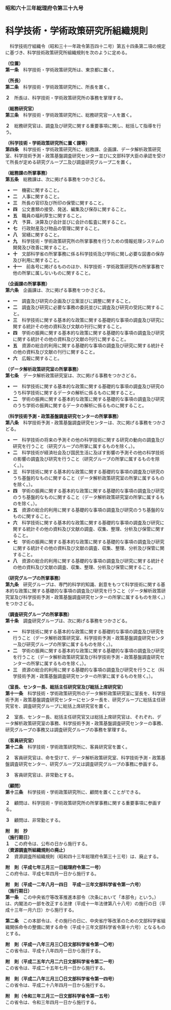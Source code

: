 ### 昭和六十三年総理府令第三十九号  
# 科学技術・学術政策研究所組織規則  
　科学技術庁組織令（昭和三十一年政令第百四十二号）第五十四条第二項の規定に基づき、科学技術政策研究所組織規則を次のように定める。  
  
**（位置）**  
**第一条**　科学技術・学術政策研究所は、東京都に置く。  
  
**（所長）**  
**第二条**　科学技術・学術政策研究所に、所長を置く。  
  
**２**　所長は、科学技術・学術政策研究所の事務を掌理する。  
  
**（総務研究官）**  
**第三条**　科学技術・学術政策研究所に、総務研究官一人を置く。  
  
**２**　総務研究官は、調査及び研究に関する重要事項に関し、総括して指導を行う。  
  
**（科学技術・学術政策研究所に置く課等）**  
**第四条**　科学技術・学術政策研究所に、総務課、企画課、データ解析政策研究室、科学技術予測・政策基盤調査研究センター並びに文部科学大臣の承認を受けて所長が定める研究グループ二及び調査研究グループ二を置く。  
  
**（総務課の所掌事務）**  
**第五条**　総務課は、次に掲げる事務をつかさどる。  
* **一**　機密に関すること。  
* **二**　人事に関すること。  
* **三**　所長の官印及び所印の保管に関すること。  
* **四**　公文書類の接受、発送、編集及び保存に関すること。  
* **五**　職員の福利厚生に関すること。  
* **六**　予算、決算及び会計並びに会計の監査に関すること。  
* **七**　行政財産及び物品の管理に関すること。  
* **八**　営繕に関すること。  
* **九**　科学技術・学術政策研究所の所掌事務を行うための情報処理システムの開発及び改善に関すること。  
* **十**　文部科学省の所掌事務に係る科学技術及び学術に関し必要な図書の保存及び利用に関すること。  
* **十一**　前各号に掲げるもののほか、科学技術・学術政策研究所の所掌事務で他の所掌に属しないものに関すること。  
  
**（企画課の所掌事務）**  
**第六条**　企画課は、次に掲げる事務をつかさどる。  
* **一**　調査及び研究の企画及び立案並びに調整に関すること。  
* **二**　調査及び研究に必要な事務の委託並びに調査及び研究の受託に関すること。  
* **三**　科学技術に関する基本的な政策に関する基礎的な事項の調査及び研究に関する統計その他の資料及び文献の刊行に関すること。  
* **四**　学術の振興に関する基本的な政策に関する基礎的な事項の調査及び研究に関する統計その他の資料及び文献の刊行に関すること。  
* **五**　資源の総合的利用に関する基礎的な事項の調査及び研究に関する統計その他の資料及び文献の刊行に関すること。  
* **六**　広報に関すること。  
  
**（データ解析政策研究室の所掌事務）**  
**第七条**　データ解析政策研究室は、次に掲げる事務をつかさどる。  
* **一**　科学技術に関する基本的な政策に関する基礎的な事項の調査及び研究のうち科学技術に関するデータの解析に係るものに関すること。  
* **二**　学術の振興に関する基本的な政策に関する基礎的な事項の調査及び研究のうち学術の振興に関するデータの解析に係るものに関すること。  
  
**（科学技術予測・政策基盤調査研究センターの所掌事務）**  
**第八条**　科学技術予測・政策基盤調査研究センターは、次に掲げる事務をつかさどる。  
* **一**　科学技術の将来の予測その他の科学技術に関する研究の動向の調査及び研究を行うこと（研究グループの所掌に属するものを除く。）。  
* **二**　科学技術が経済社会及び国民生活に及ぼす影響の予測その他の科学技術の影響の調査及び研究を行うこと（研究グループの所掌に属するものを除く。）。  
* **三**　科学技術に関する基本的な政策に関する基礎的な事項の調査及び研究のうち基盤的なものに関すること（データ解析政策研究室の所掌に属するものを除く。）。  
* **四**　学術の振興に関する基本的な政策に関する基礎的な事項の調査及び研究のうち基盤的なものに関すること（データ解析政策研究室の所掌に属するものを除く。）。  
* **五**　資源の総合的利用に関する基礎的な事項の調査及び研究のうち基盤的なものに関すること。  
* **六**　科学技術に関する基本的な政策に関する基礎的な事項の調査及び研究に関する統計その他の資料及び文献の調査、収集、整理、分析及び保管に関すること。  
* **七**　学術の振興に関する基本的な政策に関する基礎的な事項の調査及び研究に関する統計その他の資料及び文献の調査、収集、整理、分析及び保管に関すること。  
* **八**　資源の総合的利用に関する基礎的な事項の調査及び研究に関する統計その他の資料及び文献の調査、収集、整理、分析及び保管に関すること。  
  
**（研究グループの所掌事務）**  
**第九条**　研究グループは、専門的科学的知識、創意をもつて科学技術に関する基本的な政策に関する基礎的な事項の調査及び研究を行うこと（データ解析政策研究室及び科学技術予測・政策基盤調査研究センターの所掌に属するものを除く。）をつかさどる。  
  
**（調査研究グループの所掌事務）**  
**第十条**　調査研究グループは、次に掲げる事務をつかさどる。  
* **一**　科学技術に関する基本的な政策に関する基礎的な事項の調査及び研究を行うこと（データ解析政策研究室、科学技術予測・政策基盤調査研究センター及び研究グループの所掌に属するものを除く。）。  
* **二**　学術の振興に関する基本的な政策に関する基礎的な事項の調査及び研究を行うこと（データ解析政策研究室及び科学技術予測・政策基盤調査研究センターの所掌に属するものを除く。）。  
* **三**　資源の総合的利用に関する基礎的な事項の調査及び研究を行うこと（科学技術予測・政策基盤調査研究センターの所掌に属するものを除く。）。  
  
**（室長、センター長、総括主任研究官及び総括上席研究官）**  
**第十一条**　科学技術・学術政策研究所のデータ解析政策研究室に室長を、科学技術予測・政策基盤調査研究センターにセンター長を、研究グループに総括主任研究官を、調査研究グループに総括上席研究官を置く。  
  
**２**　室長、センター長、総括主任研究官又は総括上席研究官は、それぞれ、データ解析政策研究室の事務、科学技術予測・政策基盤調査研究センターの事務、研究グループの事務又は調査研究グループの事務を掌理する。  
  
**（客員研究官）**  
**第十二条**　科学技術・学術政策研究所に、客員研究官を置く。  
  
**２**　客員研究官は、命を受けて、データ解析政策研究室、科学技術予測・政策基盤調査研究センター、研究グループ又は調査研究グループの事務に参画する。  
  
**３**　客員研究官は、非常勤とする。  
  
**（顧問）**  
**第十三条**　科学技術・学術政策研究所に、顧問を置くことができる。  
  
**２**　顧問は、科学技術・学術政策研究所の所掌事務に関する重要事項に参画する。  
  
**３**　顧問は、非常勤とする。  
  
**附　則　抄**  
**（施行期日）**  
**１**　この府令は、公布の日から施行する。  
**（資源調査所組織規則の廃止）**  
**２**　資源調査所組織規則（昭和四十三年総理府令第三十三号）は、廃止する。  
  
**附　則（平成七年三月三一日総理府令第二一号）**  
この府令は、平成七年四月一日から施行する。  
  
**附　則（平成一二年八月一四日　平成一三年文部科学省令第一六号）**  
**（施行期日）**  
**第一条**　この中央省庁等改革推進本部令（次条において「本部令」という。）は、内閣法の一部を改正する法律（平成十一年法律第八十八号）の施行の日（平成十三年一月六日）から施行する。  
  
**第二条**　この本部令は、その施行の日に、中央省庁等改革のための文部科学省組織関係命令の整備に関する命令（平成十三年文部科学省令第十六号）となるものとする。  
  
**附　則（平成一八年三月三〇日文部科学省令第一〇号）**  
この省令は、平成十八年四月一日から施行する。  
  
**附　則（平成二五年六月二六日文部科学省令第二一号）**  
この省令は、平成二十五年七月一日から施行する。  
  
**附　則（平成二八年三月三〇日文部科学省令第一四号）**  
この省令は、平成二十八年四月一日から施行する。  
  
**附　則（令和三年三月三一日文部科学省令第一五号）**  
この省令は、令和三年四月一日から施行する。  
  
